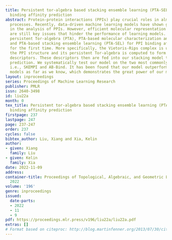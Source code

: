 ```yaml
---
title: Persistent tor-algebra based stacking ensemble learning (PTA-SEL) for protein-protein
  binding affinity prediction
abstract: Protein-protein interactions (PPIs) play crucial roles in almost all biological
  processes. Recently, data-driven machine learning models have shown great power
  in the analysis of PPIs. However, efficient molecular representation and featurization
  are still key issues that hinder the performance of learning models. Here, we propose
  persistent Tor-algebra (PTA), PTA-based molecular characterization and featurization,
  and PTA-based stacking ensemble learning (PTA-SEL) for PPI binding affinity prediction,
  for the first time. More specifically, the Vietoris-Rips complex is used to characterize
  the PPI structure and its persistent Tor-algebra is computed to form the molecular
  descriptors. These descriptors then are fed into our stacking model to make the
  prediction. We systematically test our model on the two most commonly used datasets,
  i.e., SKEMPI and AB-Bind. It has been found that our model outperforms all the existing
  models as far as we know, which demonstrates the great power of our model.
layout: inproceedings
series: Proceedings of Machine Learning Research
publisher: PMLR
issn: 2640-3498
id: liu22a
month: 0
tex_title: Persistent tor-algebra based stacking ensemble learning (PTA-SEL) for protein-protein
  binding affinity prediction
firstpage: 237
lastpage: 247
page: 237-247
order: 237
cycles: false
bibtex_author: Liu, Xiang and Xia, Kelin
author:
- given: Xiang
  family: Liu
- given: Kelin
  family: Xia
date: 2022-11-09
address:
container-title: Proceedings of Topological, Algebraic, and Geometric Learning Workshops
  2022
volume: '196'
genre: inproceedings
issued:
  date-parts:
  - 2022
  - 11
  - 9
pdf: https://proceedings.mlr.press/v196/liu22a/liu22a.pdf
extras: []
# Format based on citeproc: http://blog.martinfenner.org/2013/07/30/citeproc-yaml-for-bibliographies/
---
```


